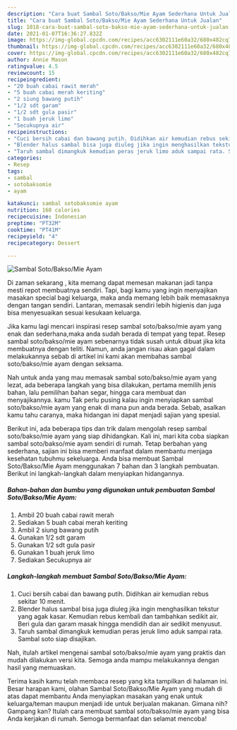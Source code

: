 ```yaml
---
description: "Cara buat Sambal Soto/Bakso/Mie Ayam Sederhana Untuk Jualan"
title: "Cara buat Sambal Soto/Bakso/Mie Ayam Sederhana Untuk Jualan"
slug: 1018-cara-buat-sambal-soto-bakso-mie-ayam-sederhana-untuk-jualan
date: 2021-01-07T16:36:27.832Z
image: https://img-global.cpcdn.com/recipes/acc6302111e60a32/680x482cq70/sambal-sotobaksomie-ayam-foto-resep-utama.jpg
thumbnail: https://img-global.cpcdn.com/recipes/acc6302111e60a32/680x482cq70/sambal-sotobaksomie-ayam-foto-resep-utama.jpg
cover: https://img-global.cpcdn.com/recipes/acc6302111e60a32/680x482cq70/sambal-sotobaksomie-ayam-foto-resep-utama.jpg
author: Annie Mason
ratingvalue: 4.5
reviewcount: 15
recipeingredient:
- "20 buah cabai rawit merah"
- "5 buah cabai merah keriting"
- "2 siung bawang putih"
- "1/2 sdt garam"
- "1/2 sdt gula pasir"
- "1 buah jeruk limo"
- "Secukupnya air"
recipeinstructions:
- "Cuci bersih cabai dan bawang putih. Didihkan air kemudian rebus sekitar 10 menit."
- "Blender halus sambal bisa juga diuleg jika ingin menghasilkan tekstur yang agak kasar. Kemudian rebus kembali dan tambahkan sedikit air. Beri gula dan garam masak hingga mendidih dan air sedikit menyusut."
- "Taruh sambal dimangkuk kemudian peras jeruk limo aduk sampai rata. Sambal soto siap disajikan."
categories:
- Resep
tags:
- sambal
- sotobaksomie
- ayam

katakunci: sambal sotobaksomie ayam 
nutrition: 168 calories
recipecuisine: Indonesian
preptime: "PT32M"
cooktime: "PT41M"
recipeyield: "4"
recipecategory: Dessert

---
```



![Sambal Soto/Bakso/Mie Ayam](https://img-global.cpcdn.com/recipes/acc6302111e60a32/680x482cq70/sambal-sotobaksomie-ayam-foto-resep-utama.jpg)

Di zaman  sekarang , kita memang dapat memesan makanan jadi tanpa mesti repot membuatnya sendiri. Tapi, bagi kamu yang ingin menyajikan masakan special bagi keluarga, maka anda memang lebih baik memasaknya dengan tangan sendiri. Lantaran, memasak sendiri lebih higienis dan juga bisa menyesuaikan sesuai kesukaan keluarga.

Jika kamu lagi mencari inspirasi resep sambal soto/bakso/mie ayam yang enak dan sederhana,maka anda sudah berada di tempat yang tepat. Resep sambal soto/bakso/mie ayam  sebenarnya tidak susah untuk dibuat jika kita membuatnya dengan teliti. Namun, anda jangan risau akan gagal dalam melakukannya 
sebab di artikel ini kami akan membahas sambal soto/bakso/mie ayam dengan seksama.  



Nah untuk anda yang mau memasak sambal soto/bakso/mie ayam yang lezat, ada beberapa langkah yang bisa dilakukan, pertama memilih jenis bahan, lalu pemilihan bahan segar, hingga cara membuat dan menyajikannya. kamu Tak perlu pusing kalau ingin menyiapkan sambal soto/bakso/mie ayam yang enak di mana pun anda berada. Sebab, asalkan kamu  tahu caranya, maka hidangan ini dapat menjadi sajian yang spesial.

Berikut ini, ada beberapa tips dan trik dalam mengolah resep sambal soto/bakso/mie ayam yang siap dihidangkan. Kali ini, mari kita coba siapkan sambal soto/bakso/mie ayam sendiri di rumah. Tetap berbahan yang sederhana, sajian ini bisa memberi manfaat dalam membantu menjaga kesehatan tubuhmu sekeluarga. Anda bisa membuat Sambal Soto/Bakso/Mie Ayam menggunakan 7 bahan dan 3 langkah pembuatan. Berikut ini langkah-langkah dalam menyiapkan hidangannya.

<!--inarticleads1-->

##### Bahan-bahan dan bumbu yang digunakan untuk pembuatan Sambal Soto/Bakso/Mie Ayam:

1. Ambil 20 buah cabai rawit merah
1. Sediakan 5 buah cabai merah keriting
1. Ambil 2 siung bawang putih
1. Gunakan 1/2 sdt garam
1. Gunakan 1/2 sdt gula pasir
1. Gunakan 1 buah jeruk limo
1. Sediakan Secukupnya air




<!--inarticleads2-->

##### Langkah-langkah membuat Sambal Soto/Bakso/Mie Ayam:

1. Cuci bersih cabai dan bawang putih. Didihkan air kemudian rebus sekitar 10 menit.
1. Blender halus sambal bisa juga diuleg jika ingin menghasilkan tekstur yang agak kasar. Kemudian rebus kembali dan tambahkan sedikit air. Beri gula dan garam masak hingga mendidih dan air sedikit menyusut.
1. Taruh sambal dimangkuk kemudian peras jeruk limo aduk sampai rata. Sambal soto siap disajikan.




Nah, itulah artikel mengenai  sambal soto/bakso/mie ayam  yang praktis dan mudah dilakukan versi kita. Semoga anda mampu melakukannya dengan hasil yang memuaskan. 

Terima kasih kamu telah membaca resep yang kita tampilkan di halaman ini. Besar harapan kami, olahan  Sambal Soto/Bakso/Mie Ayam yang mudah di atas dapat membantu Anda menyiapkan masakan yang enak untuk keluarga/teman maupun menjadi ide untuk berjualan makanan. Gimana nih? Gampang kan? Itulah cara membuat sambal soto/bakso/mie ayam yang bisa Anda kerjakan di rumah. Semoga bermanfaat dan selamat mencoba!

